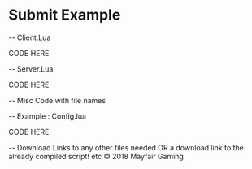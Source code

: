 # Submit Example

-- Client.Lua

CODE HERE


-- Server.Lua

CODE HERE

-- Misc Code with file names

-- Example : Config.lua

CODE HERE


-- Download Links to any other files needed OR a download link to the already compiled script!
etc
© 2018 Mayfair Gaming
